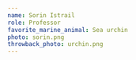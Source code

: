 ```yaml
---
name: Sorin Istrail
role: Professor
favorite_marine_animal: Sea urchin
photo: sorin.png
throwback_photo: urchin.png
---
```

